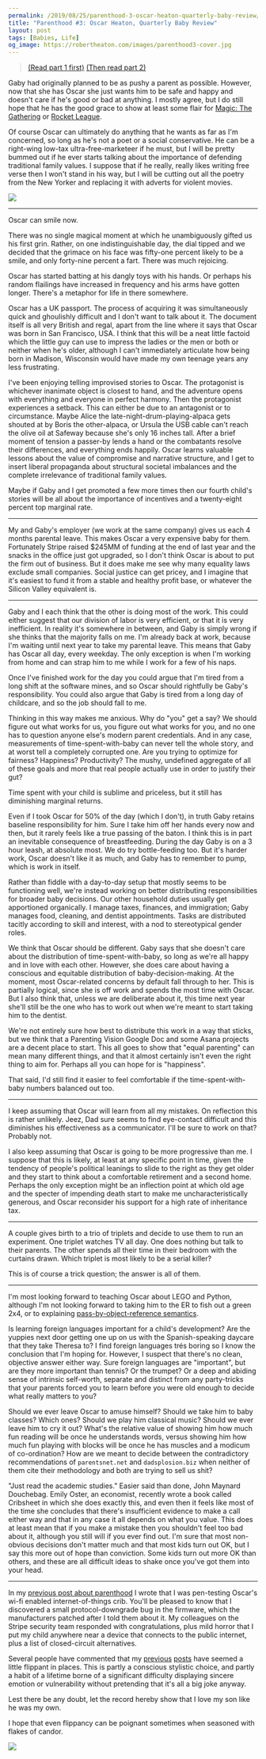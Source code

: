 ```yaml
---
permalink: /2019/08/25/parenthood-3-oscar-heaton-quarterly-baby-review/
title: "Parenthood #3: Oscar Heaton, Quarterly Baby Review"
layout: post
tags: [Babies, Life]
og_image: https://robertheaton.com/images/parenthood3-cover.jpg
---
```

> [(Read part 1 first)](/2019/06/17/childbirth-a-fathers-eye-view/)
> [(Then read part 2)](/2019/06/30/1-month-of-parenthood/)

Gaby had originally planned to be as pushy a parent as possible. However, now that she has Oscar she just wants him to be safe and happy and doesn't care if he's good or bad at anything. I mostly agree, but I do still hope that he has the good grace to show at least some flair for [Magic: The Gathering](/2016/09/03/ten-somewhat-advanced-magic-the-gathering-plays/) or [Rocket League](/2019/03/07/how-to-get-to-silver-in-rocket-league-1-v-1/).

Of course Oscar can ultimately do anything that he wants as far as I'm concerned, so long as he's not a poet or a social conservative. He can be a right-wing low-tax ultra-free-marketeer if he must, but I will be pretty bummed out if he ever starts talking about the importance of defending traditional family values. I suppose that if he really, really likes writing free verse then I won't stand in his way, but I will be cutting out all the poetry from the New Yorker and replacing it with adverts for violent movies.

<img src="/images/parenthood3-cover.jpg" />

------

Oscar can smile now.

There was no single magical moment at which he unambiguously gifted us his first grin. Rather, on one indistinguishable day, the dial tipped and we decided that the grimace on his face was fifty-one percent likely to be a smile, and only forty-nine percent a fart. There was much rejoicing.

Oscar has started batting at his dangly toys with his hands. Or perhaps his random flailings have increased in frequency and his arms have gotten longer. There's a metaphor for life in there somewhere.

Oscar has a UK passport. The process of acquiring it was simultaneously quick and ghoulishly difficult and I don't want to talk about it. The document itself is all very British and regal, apart from the line where it says that Oscar was born in San Francisco, USA. I think that this will be a neat little factoid which the little guy can use to impress the ladies or the men or both or neither when he's older, although I can't immediately articulate how being born in Madison, Wisconsin would have made my own teenage years any less frustrating.

I've been enjoying telling improvised stories to Oscar. The protagonist is whichever inanimate object is closest to hand, and the adventure opens with everything and everyone in perfect harmony. Then the protagonist experiences a setback. This can either be due to an antagonist or to circumstance. Maybe Alice the late-night-drum-playing-alpaca gets shouted at by Boris the other-alpaca, or Ursula the USB cable can't reach the olive oil at Safeway because she's only 16 inches tall. After a brief moment of tension a passer-by lends a hand or the combatants resolve their differences, and everything ends happily. Oscar learns valuable lessons about the value of compromise and narrative structure, and I get to insert liberal propaganda about structural societal imbalances and the complete irrelevance of traditional family values.

Maybe if Gaby and I get promoted a few more times then our fourth child's stories will be all about the importance of incentives and a twenty-eight percent top marginal rate.

----

My and Gaby's employer (we work at the same company) gives us each 4 months parental leave. This makes Oscar a very expensive baby for them. Fortunately Stripe raised $245MM of funding at the end of last year and the snacks in the office just got upgraded, so I don't think Oscar is about to put the firm out of business. But it does make me see why many equality laws exclude small companies. Social justice can get pricey, and I imagine that it's easiest to fund it from a stable and healthy profit base, or whatever the Silicon Valley equivalent is.

----

Gaby and I each think that the other is doing most of the work. This could either suggest that our division of labor is very efficient, or that it is very inefficient. In reality it's somewhere in between, and Gaby is simply wrong if she thinks that the majority falls on me. I'm already back at work, because I'm waiting until next year to take my parental leave. This means that Gaby has Oscar all day, every weekday. The only exception is when I'm working from home and can strap him to me while I work for a few of his naps.

Once I've finished work for the day you could argue that I'm tired from a long shift at the software mines, and so Oscar should rightfully be Gaby's responsibility. You could also argue that Gaby is tired from a long day of childcare, and so the job should fall to me.

Thinking in this way makes me anxious. Why do "you" get a say? We should figure out what works for us, you figure out what works for you, and no one has to question anyone else's modern parent credentials. And in any case, measurements of time-spent-with-baby can never tell the whole story, and at worst tell a completely corrupted one. Are you trying to optimize for fairness? Happiness? Productivity? The mushy, undefined aggregate of all of these goals and more that real people actually use in order to justify their gut?

Time spent with your child is sublime and priceless, but it still has diminishing marginal returns.

Even if I took Oscar for 50% of the day (which I don't), in truth Gaby retains baseline responsibility for him. Sure I take him off her hands every now and then, but it rarely feels like a true passing of the baton. I think this is in part an inevitable consequence of breastfeeding. During the day Gaby is on a 3 hour leash, at absolute most. We do try bottle-feeding too. But it's harder work, Oscar doesn't like it as much, and Gaby has to remember to pump, which is work in itself.

Rather than fiddle with a day-to-day setup that mostly seems to be functioning well, we're instead working on better distributing responsibilities for broader baby decisions. Our other household duties usually get apportioned organically. I manage taxes, finances, and immigration; Gaby manages food, cleaning, and dentist appointments. Tasks are distributed tacitly according to skill and interest, with a nod to stereotypical gender roles.

We think that Oscar should be different. Gaby says that she doesn't care about the distribution of time-spent-with-baby, so long as we're all happy and in love with each other. However, she does care about having a conscious and equitable distribution of baby-decision-making. At the moment, most Oscar-related concerns by default fall through to her. This is partially logical, since she is off work and spends the most time with Oscar. But I also think that, unless we are deliberate about it, this time next year she'll still be the one who has to work out when we're meant to start taking him to the dentist.

We're not entirely sure how best to distribute this work in a way that sticks, but we think that a Parenting Vision Google Doc and some Asana projects are a decent place to start. This all goes to show that "equal parenting" can mean many different things, and that it almost certainly isn't even the right thing to aim for. Perhaps all you can hope for is "happiness".

That said, I'd still find it easier to feel comfortable if the time-spent-with-baby numbers balanced out too.

------

I keep assuming that Oscar will learn from all my mistakes. On reflection this is rather unlikely. Jeez, Dad sure seems to find eye-contact difficult and this diminishes his effectiveness as a communicator. I'll be sure to work on that? Probably not.

I also keep assuming that Oscar is going to be more progressive than me. I suppose that this is likely, at least at any specific point in time, given the tendency of people's political leanings to slide to the right as they get older and they start to think about a comfortable retirement and a second home. Perhaps the only exception might be an inflection point at which old age and the specter of impending death start to make me uncharacteristically generous, and Oscar reconsider his support for a high rate of inheritance tax.

------

A couple gives birth to a trio of triplets and decide to use them to run an experiment. One triplet watches TV all day. One does nothing but talk to their parents. The other spends all their time in their bedroom with the curtains drawn. Which triplet is most likely to be a serial killer?

This is of course a trick question; the answer is all of them.

-------

I'm most looking forward to teaching Oscar about LEGO and Python, although I'm not looking forward to taking him to the ER to fish out a green 2x4, or to explaining [pass-by-object-reference semantics](/2014/02/09/pythons-pass-by-object-reference-as-explained-by-philip-k-dick/).

Is learning foreign languages important for a child's development? Are the yuppies next door getting one up on us with the Spanish-speaking daycare that they take Theresa to? I find foreign languages trés boring so I know the conclusion that I'm hoping for. However, I suspect that there's no clean, objective answer either way. Sure foreign languages are "important", but are they more important than tennis? Or the trumpet? Or a deep and abiding sense of intrinsic self-worth, separate and distinct from any party-tricks that your parents forced you to learn before you were old enough to decide what really matters to you?

Should we ever leave Oscar to amuse himself? Should we take him to baby classes? Which ones? Should we play him classical music? Should we ever leave him to cry it out? What's the relative value of showing him how much fun reading will be once he understands words, versus showing him how much fun playing with blocks will be once he has muscles and a modicum of co-ordination? How are we meant to decide between the contradictory recommendations of `parentsnet.net` and `dadsplosion.biz` when neither of them cite their methodology and both are trying to sell us shit?

"Just read the academic studies." Easier said than done, John Maynard Douchebag. Emily Oster, an economist, recently wrote a book called Cribsheet in which she does exactly this, and even then it feels like most of the time she concludes that there's insufficient evidence to make a call either way and that in any case it all depends on what you value. This does at least mean that if you make a mistake then you shouldn't feel too bad about it, although you still will if you ever find out. I'm sure that most non-obvious decisions don't matter much and that most kids turn out OK, but I say this more out of hope than conviction. Some kids turn out more OK than others, and these are all difficult ideas to shake once you've got them into your head.

-------

In my [previous post about parenthood](/2019/06/30/1-month-of-parenthood/) I wrote that I was pen-testing Oscar's wi-fi enabled internet-of-things crib. You'll be pleased to know that I discovered a small protocol-downgrade bug in the firmware, which the manufacturers patched after I told them about it. My colleagues on the Stripe security team responded with congratulations, plus mild horror that I put my child anywhere near a device that connects to the public internet, plus a list of closed-circuit alternatives.

Several people have commented that my [previous](/2019/06/17/childbirth-a-fathers-eye-view/) [posts](/2019/06/30/1-month-of-parenthood/) have seemed a little flippant in places. This is partly a conscious stylistic choice, and partly a habit of a lifetime borne of a significant difficulty displaying sincere emotion or vulnerability without pretending that it's all a big joke anyway.

Lest there be any doubt, let the record hereby show that I love my son like he was my own.

I hope that even flippancy can be poignant sometimes when seasoned with flakes of candor.

<img src="/images/parenthood3-celebrating.jpg" />
